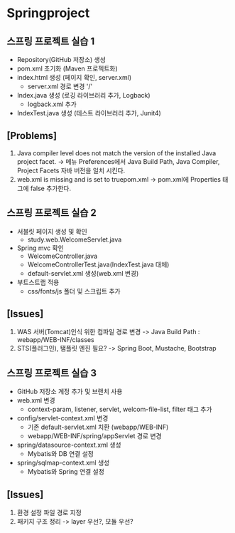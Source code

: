 # Springproject
## 스프링 프로젝트 실습 1

* Repository(GitHub 저장소) 생성
* pom.xml 초기화 (Maven 프로젝트화)
* index.html 생성 (페이지 확인, server.xml)
  - server.xml 경로 변경  '/'
* Index.java 생성 (로깅 라이브러리 추가, Logback)
  - logback.xml 추가
* IndexTest.java 생성 (테스트 라이브러리 추가, Junit4)

## [Problems]

1. Java compiler level does not match the version of the installed Java project facet.
-> 메뉴 Preferences에서  Java Build Path, Java Compiler, Project Facets 자바 버전을 일치 시킨다.
2. web.xml is missing and <failOnMissingWebXml> is set to truepom.xml
-> pom.xml에 Properties 태그에 <failOnMissingWebXml>false</failOnMissingWebXml> 추가한다.  

## 스프링 프로젝트 실습 2

* 서블릿 페이지 생성 및 확인
  - study.web.WelcomeServlet.java
* Spring mvc 확인
  - WelcomeController.java
  - WelcomeControllerTest.java(IndexTest.java 대체)
  - default-servlet.xml 생성(web.xml 변경)
* 부트스트랩 적용
  - css/fonts/js 폴더 및 스크립트 추가
  
## [Issues]
 
1. WAS 서버(Tomcat)인식 위한 컴파일 경로 변경
-> Java Build Path : webapp/WEB-INF/classes
2. STS(플러그인), 탬플릿 엔진 필요?
-> Spring Boot, Mustache, Bootstrap

## 스프링 프로젝트 실습 3

* GitHub 저장소 계정 추가 및 브랜치 사용
* web.xml 변경
  - context-param, listener, servlet, welcom-file-list, filter 태그 추가
* config/servlet-context.xml 변경
  - 기존 default-servlet.xml 치환 (webapp/WEB-INF)
  - webapp/WEB-INF/spring/appServlet 경로 변경
* spring/datasource-context.xml 생성
  - Mybatis와 DB 연결 설정
* spring/sqlmap-context.xml 생성
  - Mybatis와 Spring 연결 설정

## [Issues]

1. 환경 설정 파일 경로 지정
2. 패키지 구조 정리
-> layer 우선?, 모듈 우선?
